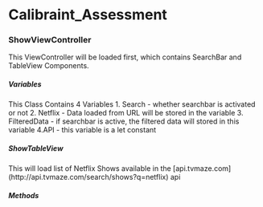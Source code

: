 # Calibraint_Assessment

<h3 align="left">ShowViewController</h3>
This ViewController will be loaded first, which contains SearchBar and TableView Components.
    <h5 align="left">Variables</h5>
    This Class Contains 4 Variables
      1. Search - whether searchbar is activated or not
      2. Netflix - Data loaded from URL will be stored in the variable
      3. FilteredData - if searchbar is active, the filtered data will stored in this variable
      4.API - this variable is a let constant 
    <h5 align="left">ShowTableView</h5>
    This will load list of Netflix Shows available in the [api.tvmaze.com](http://api.tvmaze.com/search/shows?q=netflix) api
    <h5 align="left">Methods</h5>

    
